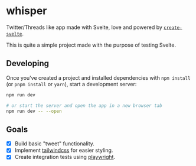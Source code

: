 # whisper

Twitter/Threads like app made with Svelte, love and powered by [`create-svelte`](https://github.com/sveltejs/kit/tree/master/packages/create-svelte).

This is quite a simple project made with the purpose of testing Svelte.

## Developing

Once you've created a project and installed dependencies with `npm install` (or `pnpm install` or `yarn`), start a development server:

```bash
npm run dev

# or start the server and open the app in a new browser tab
npm run dev -- --open
```

## Goals

- [x] Build basic "tweet" functionality.
- [x] Implement [tailwindcss](https://tailwindcss.com/) for easier styling.
- [x] Create integration tests using [playwright](https://playwright.dev/).
